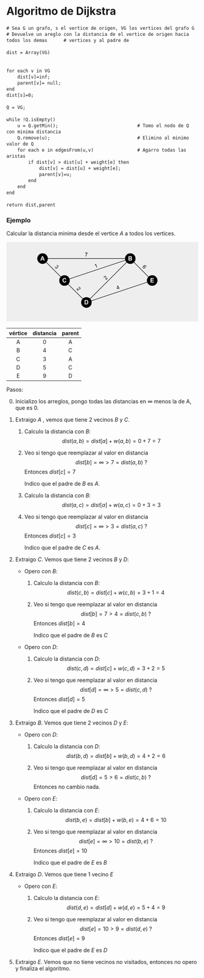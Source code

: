 # Algoritmo de Dijkstra

```pseudocode
# Sea G un grafo, s el vertice de origen, VG los vertices del grafo G
# Devuelve un areglo con la distancia de el vertice de origen hacia todos los demas      # vertices y al padre de 

dist = Array(VG)


for each v in VG
	dist[v]=inf;
	parent[v]= null;
end
dist[s]=0;

Q = VG;

while !Q.isEmpty() 
	u = Q.getMin();								# Tomo el nodo de Q con minima distancia
	Q.remove(u);								# Elimino al minimo valor de Q
	for each e in edgesFrom(u,v)				# Agarro todas las aristas
		if dist[v] > dist[u] + weight[e] then
			dist[v] = dist[u] + weight[e];
			parent[v]=u;
		end
	end
end

return dist,parent

```

### Ejemplo

Calcular la distancia minima desde el vertice $A$ a todos los vertices.

![1567080316217](Resources/1567080316217.png)



| vértice | distancia | parent |
| :-----: | :-------: | :----: |
|    A    |     0     |   A    |
|    B    |     4     |   C    |
|    C    |     3     |   A    |
|    D    |     5     |   C    |
|    E    |     9     |   D    |

Pasos:

0. Inicializo los arreglos, pongo todas las distancias en $\infty$ menos la de A, que es $0$.

1. Extraigo $A$ , vemos que tiene 2 vecinos $B$ y $C$.

   1. Calculo la distancia  con $B$: 
      $$
      dist(a,b)=dist[a]+w(a,b)= 0+7 = 7
      $$

   2. Veo si tengo que reemplazar al valor en distancia
      $$
      dist[b]=\infty > 7=dist(a,b) ~?
      $$
      Entonces $dist[c]=7$

      Indico que el padre de $B$ es $A$.

   3. Calculo la distancia  con $B$: 
      $$
      dist(a,c)=dist[a]+w(a,c)= 0+3 = 3
      $$

   4. Veo si tengo que reemplazar al valor en distancia
      $$
      dist[c]=\infty > 3 = dist(a,c) ~?
      $$
      Entonces $dist[c]=3$

      Indico que el padre de $C$ es $A$.

2. Extraigo $C$. Vemos que tiene 2 vecinos $B$ y $D$:

   - Opero con $B$:

     1. Calculo la distancia  con $B$: 
        $$
        dist(c,b)=dist[c]+w(c,b)= 3+1 = 4
        $$

     2. Veo si tengo que reemplazar al valor en distancia
        $$
        dist[b]=7 > 4=dist(c,b) ~?
        $$
        Entonces $dist[b]=4$

        Indico que el padre de $B$ es $C$

   - Opero con $D$:

     1. Calculo la distancia  con $D$: 
        $$
        dist(c,d)=dist[c]+w(c,d)= 3+2 = 5
        $$

     2. Veo si tengo que reemplazar al valor en distancia
        $$
        dist[d]=\infty > 5=dist(c,d) ~?
        $$
        Entonces $dist[d]=5$

        Indico que el padre de $D$ es $C$

3. Extraigo $B$. Vemos que tiene 2 vecinos $D$ y $E$:

   - Opero con $D$:

     1. Calculo la distancia  con $D$: 
        $$
        dist(b,d)=dist[b]+w(b,d)= 4+2 = 6
        $$

     2. Veo si tengo que reemplazar al valor en distancia
        $$
        dist[d]=5 > 6=dist(c,b) ~?
        $$
        Entonces no cambio nada.

   - Opero con $E$:

     1. Calculo la distancia  con $E$: 
        $$
        dist(b,e)=dist[b]+w(b,e)= 4+6 = 10
        $$

     2. Veo si tengo que reemplazar al valor en distancia
        $$
        dist[e]=\infty > 10=dist(b,e) ~?
        $$
        Entonces $dist[e]=10$

        Indico que el padre de $E$ es $B$

4. Extraigo $D$. Vemos que tiene 1 vecino $E$ 

   - Opero con $E$:

     1. Calculo la distancia  con $E$: 
        $$
        dist(d,e)=dist[d]+w(d,e)= 5+4 = 9
        $$

     2. Veo si tengo que reemplazar al valor en distancia
        $$
        dist[e]=10 > 9=dist(d,e) ~?
        $$
        Entonces $dist[e]=9$

        Indico que el padre de $E$ es $D$

5. Extraigo $E$. Vemos que no tiene vecinos no visitados, entonces no opero y finaliza el algoritmo.

















